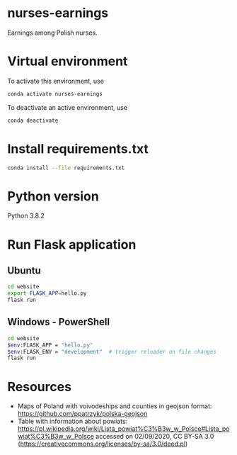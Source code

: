 # nurses-earnings
Earnings among Polish nurses.


# Virtual environment
To activate this environment, use
```bash
conda activate nurses-earnings
```
To deactivate an active environment, use
```bash
conda deactivate
```

# Install requirements.txt
```bash
conda install --file requirements.txt
```

# Python version
Python 3.8.2

# Run Flask application
## Ubuntu
```bash
cd website
export FLASK_APP=hello.py
flask run
```
## Windows - PowerShell

```bash
cd website
$env:FLASK_APP = "hello.py"
$env:FLASK_ENV = "development"  # trigger reloader on file changes
flask run
```

# Resources
- Maps of Poland with voivodeships and counties in geojson format: https://github.com/ppatrzyk/polska-geojson
- Table with information about powiats: https://pl.wikipedia.org/wiki/Lista_powiat%C3%B3w_w_Polsce#Lista_powiat%C3%B3w_w_Polsce accessed on 02/09/2020, CC BY-SA 3.0 (https://creativecommons.org/licenses/by-sa/3.0/deed.pl)